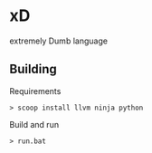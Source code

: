 # xD
extremely Dumb language

## Building

Requirements

```
> scoop install llvm ninja python
```

Build and run

```
> run.bat
```
